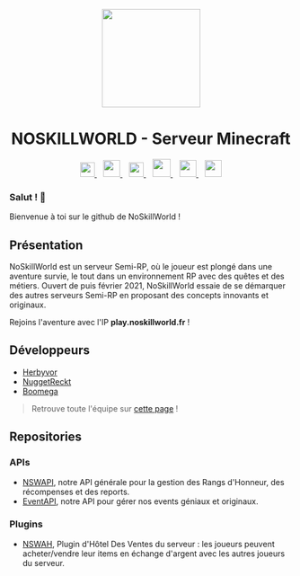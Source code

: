 <p align="center">
  <img height="175px" src="https://play.noskillworld.fr/assets/images/logo_nsw.png"/>
  <h1 align="center">NOSKILLWORLD - Serveur Minecraft</h1>
</p>

<p align="center">
  <a href="https://play.noskillworld.fr">
    <img height="26px" src="https://play.noskillworld.fr/assets/images/internet.svg"/>
  </a>&nbsp;&nbsp;
  <a href="https://discord.noskillworld.fr">
    <img height="30px" src="https://play.noskillworld.fr/assets/images/discord.svg"/>
  </a>&nbsp;&nbsp;
  <a href="https://twitter.com/NoSkillWorld">
    <img height="26px" src="https://play.noskillworld.fr/assets/images/twitter.svg"/>
  </a>&nbsp;&nbsp;
  <a href="https://www.instagram.com/noskillworld/">
    <img height="32px" src="https://play.noskillworld.fr/assets/images/instagram.svg"/>
  </a>&nbsp;&nbsp;
   <a href="https://www.tiktok.com/@noskillworld_mc">
    <img height="30px" src="https://play.noskillworld.fr/assets/images/tiktok.svg"/>
  </a>&nbsp;&nbsp;
   <a href="https://www.youtube.com/@noskillworld_mc">
    <img height="30px" src="https://play.noskillworld.fr/assets/images/youtube.svg"/>
  </a>
</p>

### Salut ! 👋
Bienvenue à toi sur le github de NoSkillWorld !

## Présentation
NoSkillWorld est un serveur Semi-RP, où le joueur est plongé dans une aventure survie, le tout dans un environnement RP avec des quêtes et des métiers.
Ouvert de puis février 2021, NoSkillWorld essaie de se démarquer des autres serveurs Semi-RP en proposant des concepts innovants et originaux.

Rejoins l'aventure avec l'IP **play.noskillworld.fr** !

## Développeurs
- [Herbyvor](https://github.com/jeanfrancoisemil)
- [NuggetReckt](https://github.com/NuggetReckt)
- [Boomega](https://github.com/boomewa)
> Retrouve toute l'équipe sur [cette page](https://play.noskillworld.fr/equipe) !

## Repositories

### APIs
- [NSWAPI](https://github.com/NoSkillWorld/NSWAPI), notre API générale pour la gestion des Rangs d'Honneur, des récompenses et des reports.
- [EventAPI](https://github.com/NoSkillWorld/EventAPI), notre API pour gérer nos events géniaux et originaux.

### Plugins
- [NSWAH](https://github.com/NoSkillWorld/NSWAH), Plugin d'Hôtel Des Ventes du serveur : les joueurs peuvent acheter/vendre leur items en échange d'argent avec les autres joueurs du serveur.
